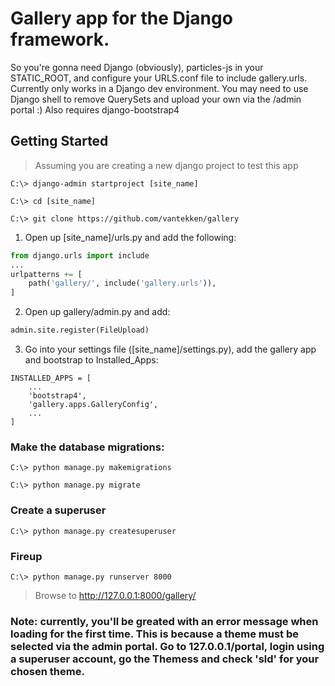 # Gallery app for the Django framework.

So you're gonna need Django (obviously), particles-js in your STATIC_ROOT, and configure your URLS.conf file to include gallery.urls. 
Currently only works in a Django dev environment.
You may need to use Django shell to remove QuerySets and upload your own via the /admin portal :)
Also requires django-bootstrap4

## Getting Started

>Assuming you are creating a new django project to test this app
```
C:\> django-admin startproject [site_name]
```
```
C:\> cd [site_name]
```
```
C:\> git clone https://github.com/vantekken/gallery
```

1. Open up [site_name]/urls.py and add the following:
```python
from django.urls import include
...
urlpatterns += [
    path('gallery/', include('gallery.urls')),
]
```
2. Open up gallery/admin.py and add:
```python 
admin.site.register(FileUpload)
```
3. Go into your settings file ([site_name]/settings.py), add the gallery app and bootstrap to Installed_Apps:
```
INSTALLED_APPS = [
    ...
    'bootstrap4',
    'gallery.apps.GalleryConfig',
    ...
]
```
### Make the database migrations:
```
C:\> python manage.py makemigrations
```
```
C:\> python manage.py migrate
```
### Create a superuser
```
C:\> python manage.py createsuperuser
```
### Fireup
```
C:\> python manage.py runserver 8000
```
> Browse to http://127.0.0.1:8000/gallery/

### Note: currently, you'll be greated with an error message when loading for the first time. This is because a theme must be selected via the admin portal. Go to 127.0.0.1/portal, login using a superuser account, go the Themess and check 'sld' for your chosen theme.
